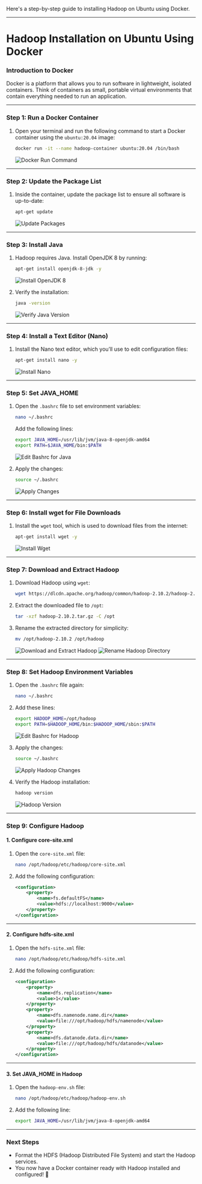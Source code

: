 Here's a step-by-step guide to installing Hadoop on Ubuntu using Docker.

---

# **Hadoop Installation on Ubuntu Using Docker**

### **Introduction to Docker**
Docker is a platform that allows you to run software in lightweight, isolated containers. Think of containers as small, portable virtual environments that contain everything needed to run an application.

---

### **Step 1: Run a Docker Container**

1. Open your terminal and run the following command to start a Docker container using the `ubuntu:20.04` image:
   ```bash
   docker run -it --name hadoop-container ubuntu:20.04 /bin/bash
   ```
   ![Docker Run Command](https://github.com/user-attachments/assets/75ff0e66-d30a-430e-b869-3efe99a6a1a2)

---

### **Step 2: Update the Package List**

1. Inside the container, update the package list to ensure all software is up-to-date:
   ```bash
   apt-get update
   ```
   ![Update Packages](https://github.com/user-attachments/assets/d6e32909-7ce1-446c-a3bc-082b7d0187c0)

---

### **Step 3: Install Java**

1. Hadoop requires Java. Install OpenJDK 8 by running:
   ```bash
   apt-get install openjdk-8-jdk -y
   ```
   ![Install OpenJDK 8](https://github.com/user-attachments/assets/4ecad1fd-d9db-4ba5-bd75-a438346fc77f)

2. Verify the installation:
   ```bash
   java -version
   ```
   ![Verify Java Version](https://github.com/user-attachments/assets/475e6b03-ae1a-4345-9be2-a62dac0e632a)

---

### **Step 4: Install a Text Editor (Nano)**

1. Install the Nano text editor, which you’ll use to edit configuration files:
   ```bash
   apt-get install nano -y
   ```
   ![Install Nano](https://github.com/user-attachments/assets/78319fa9-9365-4b41-94de-a8959ce4fe12)

---

### **Step 5: Set JAVA_HOME**

1. Open the `.bashrc` file to set environment variables:
   ```bash
   nano ~/.bashrc
   ```
   Add the following lines:
   ```bash
   export JAVA_HOME=/usr/lib/jvm/java-8-openjdk-amd64
   export PATH=$JAVA_HOME/bin:$PATH
   ```
   ![Edit Bashrc for Java](https://github.com/user-attachments/assets/fc07e050-4484-4a2c-ae4b-d64598aa2a9f)

2. Apply the changes:
   ```bash
   source ~/.bashrc
   ```
   ![Apply Changes](https://github.com/user-attachments/assets/16cc68ab-d5e3-4005-8831-9d2b1f2f270b)

---

### **Step 6: Install wget for File Downloads**

1. Install the `wget` tool, which is used to download files from the internet:
   ```bash
   apt-get install wget -y
   ```
   ![Install Wget](https://github.com/user-attachments/assets/3e076cbc-74d7-461f-be96-54521057aaf9)

---

### **Step 7: Download and Extract Hadoop**

1. Download Hadoop using `wget`:
   ```bash
   wget https://dlcdn.apache.org/hadoop/common/hadoop-2.10.2/hadoop-2.10.2.tar.gz
   ```

2. Extract the downloaded file to `/opt`:
   ```bash
   tar -xzf hadoop-2.10.2.tar.gz -C /opt
   ```

3. Rename the extracted directory for simplicity:
   ```bash
   mv /opt/hadoop-2.10.2 /opt/hadoop
   ```
   ![Download and Extract Hadoop](https://github.com/user-attachments/assets/63396bcc-03a6-42dd-8987-eadc566beb15)
   ![Rename Hadoop Directory](https://github.com/user-attachments/assets/4bfe042a-0a03-4064-b44f-6ff60e7e3b62)

---

### **Step 8: Set Hadoop Environment Variables**

1. Open the `.bashrc` file again:
   ```bash
   nano ~/.bashrc
   ```

2. Add these lines:
   ```bash
   export HADOOP_HOME=/opt/hadoop
   export PATH=$HADOOP_HOME/bin:$HADOOP_HOME/sbin:$PATH
   ```
   ![Edit Bashrc for Hadoop](https://github.com/user-attachments/assets/ab6d24f8-5348-4329-9a39-0ba869ee315c)

3. Apply the changes:
   ```bash
   source ~/.bashrc
   ```
   ![Apply Hadoop Changes](https://github.com/user-attachments/assets/08d511c2-487a-4b9e-b3dc-be1ec830e744)

4. Verify the Hadoop installation:
   ```bash
   hadoop version
   ```
   ![Hadoop Version](https://github.com/user-attachments/assets/f34af121-3663-495a-bcb8-680584a6111e)

---

### **Step 9: Configure Hadoop**

#### **1. Configure core-site.xml**
1. Open the `core-site.xml` file:
   ```bash
   nano /opt/hadoop/etc/hadoop/core-site.xml
   ```

2. Add the following configuration:
   ```xml
   <configuration>
       <property>
           <name>fs.defaultFS</name>
           <value>hdfs://localhost:9000</value>
       </property>
   </configuration>
   ```

---

#### **2. Configure hdfs-site.xml**
1. Open the `hdfs-site.xml` file:
   ```bash
   nano /opt/hadoop/etc/hadoop/hdfs-site.xml
   ```

2. Add the following configuration:
   ```xml
   <configuration>
       <property>
           <name>dfs.replication</name>
           <value>1</value>
       </property>
       <property>
           <name>dfs.namenode.name.dir</name>
           <value>file:///opt/hadoop/hdfs/namenode</value>
       </property>
       <property>
           <name>dfs.datanode.data.dir</name>
           <value>file:///opt/hadoop/hdfs/datanode</value>
       </property>
   </configuration>
   ```

---

#### **3. Set JAVA_HOME in Hadoop**
1. Open the `hadoop-env.sh` file:
   ```bash
   nano /opt/hadoop/etc/hadoop/hadoop-env.sh
   ```

2. Add the following line:
   ```bash
   export JAVA_HOME=/usr/lib/jvm/java-8-openjdk-amd64
   ```

---

### **Next Steps**
- Format the HDFS (Hadoop Distributed File System) and start the Hadoop services.  
- You now have a Docker container ready with Hadoop installed and configured! 🎉
